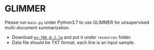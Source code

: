 # GLIMMER

Please run `main.py` under Python3.7 to use GLIMMER for unsupervised multi-document summarization. 

* Download [`en-70k-0.2.lm`](https://sourceforge.net/projects/cmusphinx/files/Acoustic%20and%20Language%20Models/US%20English/) and put it under `resources` folder.
* Data file should be TXT format, each line is an input sample.
